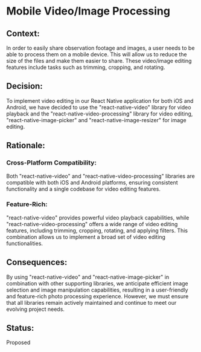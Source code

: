 # Mobile Video/Image Processing

## Context:
In order to easily share observation footage and images, a user needs to be able to process them on a mobile device. This will allow us to reduce the size of the files and make them easier to share. These video/image editing features include tasks such as trimming, cropping, and rotating.

## Decision:
To implement video editing in our React Native application for both iOS and Android, we have decided to use the "react-native-video" library for video playback and the "react-native-video-processing" library for video editing, "react-native-image-picker" and "react-native-image-resizer" for image editing.

## Rationale:

### Cross-Platform Compatibility:
Both "react-native-video" and "react-native-video-processing" libraries are compatible with both iOS and Android platforms, ensuring consistent functionality and a single codebase for video editing features.

### Feature-Rich:
"react-native-video" provides powerful video playback capabilities, while "react-native-video-processing" offers a wide range of video editing features, including trimming, cropping, rotating, and applying filters. This combination allows us to implement a broad set of video editing functionalities.

## Consequences:
By using "react-native-video" and "react-native-image-picker"  in combination with other supporting libraries, we anticipate efficient image selection and image manipulation capabilities, resulting in a user-friendly and feature-rich photo processing experience. However, we must ensure that all libraries remain actively maintained and continue to meet our evolving project needs.

## Status:
Proposed
